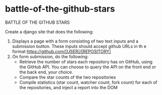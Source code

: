 # battle-of-the-github-stars

BATTLE OF THE GITHUB STARS

Create a django site that does the following:

1. Displays a page with a form consisting of two text inputs and a submission button.
    These inputs should accept github URLs in th	e format https://github.com/[USER]/[REPOSITORY]
2. On form submission, do the following:
	* Retrieve the number of stars each repository has on GitHub, using the GitHub API.
	    You can choose to query the API on the front end or the back end, your choice.
	* Compare the star counts of the two repositories
	* Compile statistics (star count, watcher count, fork count) for each of the
	    repositories, and inject a report into the DOM